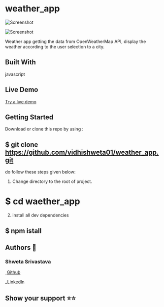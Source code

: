 # weather_app

![Screenshot](./asset/Screenshot1.png)

![Screenshot](./asset/Screenshot2.png)

Weather app getting the data from OpenWeatherMap API, display the weather according to the user selection to a city.

## Built With

javascript

## Live Demo

[Try a lıve demo](https://vidhishweta01.github.io/todo_list/)

## Getting Started

Download or clone this repo by using :

## $ git clone https://github.com/vidhishweta01/weather_app.git

do follow these steps given below:

1. Change directory to the root of project.

# $ cd waether_app

2. install all dev dependencies

## $ npm istall

## Authors 👤

### Shweta Srivastava

_[Github](https://github.com/vidhishweta01)

_[LinkedIn](http://linkedin.com/in/shweta-s-15a57070)

## Show your support ⭐️⭐️